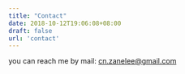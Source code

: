 ```yaml
---
title: "Contact"
date: 2018-10-12T19:06:08+08:00
draft: false
url: 'contact'
---
```


you can reach me by mail: cn.zanelee@gmail.com

